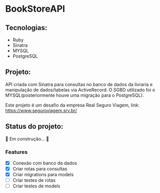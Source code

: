 <h1>BookStoreAPI</h1>

## Tecnologias:

* Ruby
* Sinatra 
* MYSQL
* PostgreSQL


## Projeto:

<p>
API criada com Sinatra para consultas no banco de dados da livraria e manipulação de dados/tabelas via ActiveRecord. O SGBD utilizado foi o MYSQL(posteriormente houve uma migração para o PostgreSQL). 
  
Este projeto é um desafio da empresa Real Seguro Viagem, link: https://www.seguroviagem.srv.br/
<p>

<h2>Status do projeto:</h2>🚀 Em construção...  🚧

### Features

- [x] Conexão com banco de dados
- [x] Criar rotas para consultas
- [x] Criar migrations para models
- [ ] Criar testes de rotas
- [ ] Criar testes de models
